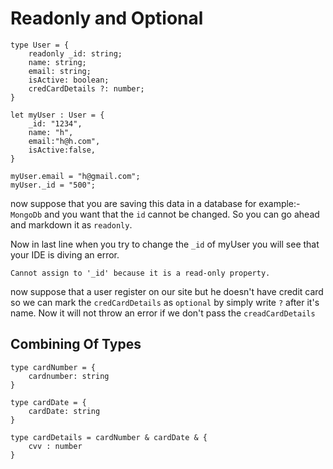 # Readonly and Optional

    type User = {
        readonly _id: string;
        name: string;
        email: string;
        isActive: boolean;
        credCardDetails ?: number;
    }

    let myUser : User = {
        _id: "1234",
        name: "h",
        email:"h@h.com",
        isActive:false,
    }

    myUser.email = "h@gmail.com";
    myUser._id = "500";

now suppose that you are saving this data in a database for example:- `MongoDb` and you want that the `id` cannot be changed. So you can go ahead and markdown it as `readonly`.

Now in last line when you try to change the `_id` of myUser you will see that your IDE is diving an error.

    Cannot assign to '_id' because it is a read-only property.

now suppose that a user register on our site but he doesn't have credit card so we can mark the `credCardDetails` as `optional` by simply write `?` after it's name. Now it will not throw an error if we don't pass the `creadCardDetails`



## Combining Of Types

    type cardNumber = {
        cardnumber: string
    }

    type cardDate = {
        cardDate: string
    }

    type cardDetails = cardNumber & cardDate & {
        cvv : number
    }